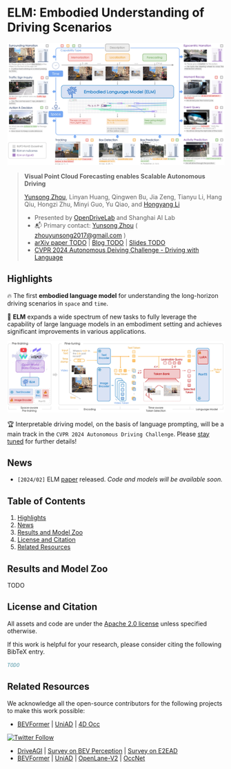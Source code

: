 # ELM: Embodied Understanding of Driving Scenarios

![](./assets/teaser.png "Embodied Understanding of Driving Scenarios")

> **Visual Point Cloud Forecasting enables Scalable Autonomous Driving**
>
> [Yunsong Zhou](https://zhouyunsong-sjtu.github.io/), Linyan Huang, Qingwen Bu, Jia Zeng, Tianyu Li, Hang Qiu, Hongzi Zhu, Minyi Guo, Yu Qiao, and [Hongyang Li](https://lihongyang.info/)
> 
> - Presented by [OpenDriveLab](https://opendrivelab.com/) and Shanghai AI Lab
> - :mailbox_with_mail: Primary contact: [Yunsong Zhou]((https://zhouyunsong-sjtu.github.io/)) ( zhouyunsong2017@gmail.com ) 
> - [arXiv paper TODO]() | [Blog TODO]() | [Slides TODO]()
> - [CVPR 2024 Autonomous Deiving Challenge - Driving with Language](https://opendrivelab.com/challenge2024/)


## Highlights <a name="highlights"></a>

:fire: The first **embodied language model** for understanding the long-horizon driving scenarios in `space` and `time`. 

:star2: **ELM** expands a wide spectrum of new tasks to fully leverage the capability of large language models in an embodiment setting and achieves significant improvements in various applications.

![method](./assets/elm.png "Architecture of ELM")

:trophy: Interpretable driving model, on the basis of language prompting, will be a main track in the `CVPR 2024 Autonomous Driving Challenge`. Please [stay tuned](https://opendrivelab.com/challenge2024/) for further details!

## News <a name="news"></a>

- `[2024/02]` ELM [paper]() released. *Code and models will be available soon.*

## Table of Contents

1. [Highlights](#highlights)
2. [News](#news)
3. [Results and Model Zoo](#models)
4. [License and Citation](#license-and-citation)
5. [Related Resources](#resources)

## Results and Model Zoo <a name="models"></a>

TODO


## License and Citation

All assets and code are under the [Apache 2.0 license](./LICENSE) unless specified otherwise.

If this work is helpful for your research, please consider citing the following BibTeX entry.

``` bibtex
TODO
```

## Related Resources <a name="resources"></a>

We acknowledge all the open-source contributors for the following projects to make this work possible:

- [BEVFormer](https://github.com/fundamentalvision/BEVFormer) | [UniAD](https://github.com/OpenDriveLab/UniAD) | [4D Occ](https://github.com/tarashakhurana/4d-occ-forecasting)

<a href="https://twitter.com/OpenDriveLab" target="_blank">
    <img alt="Twitter Follow" src="https://img.shields.io/twitter/follow/OpenDriveLab?style=social&color=brightgreen&logo=twitter" />
  </a>

- [DriveAGI](https://github.com/OpenDriveLab/DriveAGI) | [Survey on BEV Perception](https://github.com/OpenDriveLab/BEVPerception-Survey-Recipe) | [Survey on E2EAD](https://github.com/OpenDriveLab/End-to-end-Autonomous-Driving)
- [BEVFormer](https://github.com/fundamentalvision/BEVFormer) | [UniAD](https://github.com/OpenDriveLab/UniAD) | [OpenLane-V2](https://github.com/OpenDriveLab/OpenLane-V2) | [OccNet](https://github.com/OpenDriveLab/OccNet)
